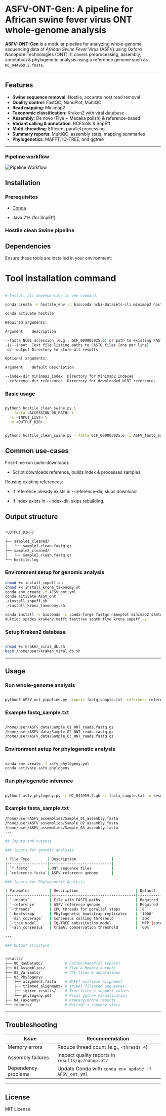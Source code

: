 
# ASFV-ONT-Gen: A pipeline for African swine fever virus ONT whole-genome analysis

**ASFV-ONT-Gen** is a modular pipeline for analyzing whole-genome sequencing data of *African Swine Fever Virus* (ASFV) using Oxford Nanopore Technologies (ONT). It covers preprocessing, assembly, annotation & phylogenetic analysis using a reference genome such as `NC_044959.2.fasta`.

---

## Features
- **Swine sequence removal**: Hostile, accurate host read removal 
- **Quality control**: FastQC, NanoPlot, MultiQC
- **Read mapping**: Minimap2
- **Taxonomic classification**: Kraken2 with viral database
- **Assembly**: De novo (Flye + Medaka polish) & reference-based
- **Variant calling & annotation**: BCFtools & SnpEff
- **Multi-threading**: Efficient parallel processing
- **Summary reports**: MultiQC, assembly stats, mapping summaries
- **Phylogenetics**: MAFFT, IQ-TREE, and ggtree

---
### Pipeline workflow


![Pipeline Workflow](ASFV-ONT-Gen_Workflow.png)

## Installation

### Prerequisites

- [Conda](https://docs.conda.io/projects/conda/en/latest/user-guide/install/)

- Java 21+ (for SnpEff)

### Hostile clean Swine pipeline 

## Dependencies

Ensure these tools are installed in your environment:


# Tool	installation command

```bash

# Install all dependencies in one command:

conda create -n hostile_env -c bioconda ncbi-datasets-cli minimap2 hostile

conda activate hostile

Required arguments:

Argument	description

--fasta	NCBI accession (e.g., GCF_000003025.6) or path to existing FASTA file
-i/--input	Text file listing paths to FASTQ files (one per line)
-o/--output	Directory to store all results

Optional arguments:

Argument	default	description

--index-dir	minimap2_index	Directory for Minimap2 indexes
--reference-dir	references	Directory for downloaded NCBI references


```

### Basic usage


```bash

python3 hostile_clean_swine.py \
  --fasta <ACCESSION_OR_PATH> \
  -i <INPUT_LIST> \
  -o <OUTPUT_DIR>

```
```bash

python3 hostile_clean_swine.py --fasta GCF_000003025.6 -i ASFV_fastq_samples_list.txt -o Clean


```

## Common use-cases

First-time run (auto-download):

 - Script downloads reference, builds index & processes samples.

Reusing existing references:


 - If reference already exists in --reference-dir, skips download.

 - If index exists in --index-dir, skips rebuilding.

## Output structure

```bash

<OUTPUT_DIR>/

├── sample1_cleaned/
│   └── sample1.clean.fastq.gz
├── sample2_cleaned/
│   └── sample2.clean.fastq.gz
└── hostile.log

```

### Environment setup for genomic analysis

```bash
chmod +x install_snpeff.sh
chmod +x install_krona_taxonomy.sh
conda env create -f AFSV_ont.yml
conda activate AFSV_ont
./install_snpeff.sh
./install_krona_taxonomy.sh

conda install -c bioconda -c conda-forge fastqc nanoplot minimap2 samtools bcftools medaka \
multiqc spades kraken2 mafft fasttree seqtk flye krona snpeff -y

```

### Setup Kraken2 database

```bash

chmod +x kraken_viral_db.sh
bash /home/user/kraken_viral_db.sh

```

---

## Usage

### Run whole-genome analysis

```bash

python3 AFSV_ont_pipeline.py -inputs fastq_sample.txt -reference reference.fasta 

```

### Example fastq_sample.txt

```bash

/home/user/ASFV_data/Sample_01_ONT_reads.fastq.gz
/home/user/ASFV_data/Sample_02_ONT_reads.fastq.gz
/home/user/ASFV_data/Sample_03_ONT_reads.fastq.gz


```

### Environment setup for phylogenetic analysis

```bash

conda env create -f asfv_phylogeny.yml
conda activate asfv_phylogeny
```

### Run phylogenetic inference

```bash

python3 asfv_phylogeny.py -r NC_044959.2.gb -i fasta_sample.txt -o results -t 8 -b 1000

```

### Example fasta_sample.txt

```bash
/home/user/ASFV_assemblies/Sample_01_assembly.fasta
/home/user/ASFV_assemblies/Sample_02_assembly.fasta
/home/user/ASFV_assemblies/Sample_03_assembly.fasta
---

## Inputs and outputs

### Inputs for genomic analysis

| File Type        | Description                |
|------------------|----------------------------|
| `*.fastq`        | ONT sequence files         |
| `reference.fasta`| ASFV reference genome      |

### Inputs for Phylogenetic Analysis

| Parameter         | Description                          | Default       |
|-------------------|--------------------------------------|---------------|
| `-inputs`         | File with FASTQ paths                | Required      |
| `-reference`      | ASFV reference genome                | Required      |
| `-threads`        | CPU threads for parallel steps       | `8`           |
| `-bootstrap`      | Phylogenetic bootstrap replicates    | `1000`        |
| `-min_coverage`   | Consensus calling threshold          | `20x`         |
| `-tree_model`     | IQ-TREE substitution model           | `MFP (auto)`  |
| `-aln_consensus`  | trimAl conservation threshold        | `60%`         |

---

### Output structure


results/
├── 00_RawDataQC/          # FastQC/NanoPlot reports
├── 01_Assemblies/         # Flye & Medaka outputs
├── 02_Variants/           # VCF files & annotations
├── 03_Phylogeny/
│   ├── alignment.fasta    # MAFFT multiple alignment
│   ├── trimmed_alignment/ # trimAl filtered sequences
│   ├── iqtree_results/    # Tree files + support values
│   └── phylogeny.pdf      # Final ggtree visualization
├── 04_Taxonomy/           # Kraken2/Krona reports
└── reports/               # MultiQC + summary stats
```

---

## Troubleshooting

| Issue               | Recommendation                                                  |
|---------------------|-----------------------------------------------------------------|
| Memory errors       | Reduce thread count (e.g., `-threads 4`)                        |
| Assembly failures   | Inspect quality reports in `results/qc/nanoplot/`               |
| Dependency problems | Update Conda with `conda env update -f AFSV_ont.yml`            |

---

## License

MIT License
